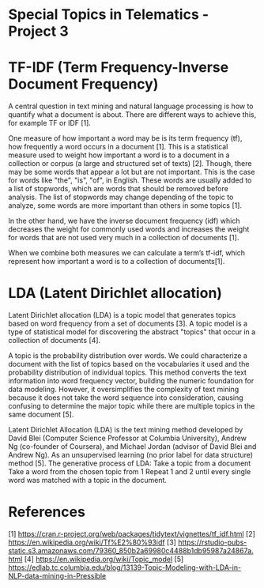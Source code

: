 # Special Topics in Telematics - Project 3

# TF-IDF (Term Frequency-Inverse Document Frequency)

A central question in text mining and natural language processing is how to quantify what a document is about. There are different ways to achieve this, for example TF or IDF [1].

One measure of how important a word may be is its term frequency (tf), how frequently a word occurs in a document [1]. This is a statistical measure used to weight how important a word is to a document in a collection or corpus (a large and structured set of texts) [2]. Though, there may be some words that appear a lot but are not important. This is the case for words like "the", "is", "of", in English. These words are usually added to a list of stopwords, which are words that should be removed before analysis. The list of stopwords may change depending of the topic to analyze, some words are more important than others in some topics [1].

In the other hand, we have the inverse document frequency (idf) which decreases the weight for commonly used words and increases the weight for words that are not used very much in a collection of documents [1].

When we combine both measures we can calculate a term’s tf-idf, which represent how important a word is to a collection of documents[1].

# LDA (Latent Dirichlet allocation)

Latent Dirichlet allocation (LDA) is a topic model that generates topics based on word frequency from a set of documents [3]. A topic model is a type of statistical model for discovering the abstract "topics" that occur in a collection of documents [4].

A topic is the probability distribution over words. We could characterize a document with the list of topics based on the vocabularies it used and the probability distribution of individual topics. This method converts the text information into word frequency vector, building the numeric foundation for data modeling. However, it oversimplifies the complexity of text mining because it does not take the word sequence into consideration, causing confusing to determine the major topic while there are multiple topics in the same document [5]. 

Latent Dirichlet Allocation (LDA) is the text mining method developed by David Blei (Computer Science Professor at Columbia University), Andrew Ng (co-founder of Coursera), and Michael Jordan (advisor of David Blei and Andrew Ng). As an unsupervised learning (no prior label for data structure) method [5].
The generative process of LDA:
Take a topic from a document
Take a word from the chosen topic from 1
Repeat 1 and 2 until every single word was matched with a topic in the document.

# References

[1] https://cran.r-project.org/web/packages/tidytext/vignettes/tf_idf.html 
[2] https://en.wikipedia.org/wiki/Tf%E2%80%93idf
[3] https://rstudio-pubs-static.s3.amazonaws.com/79360_850b2a69980c4488b1db95987a24867a.html 
[4] https://en.wikipedia.org/wiki/Topic_model 
[5] https://edlab.tc.columbia.edu/blog/13139-Topic-Modeling-with-LDA-in-NLP-data-mining-in-Pressible 


